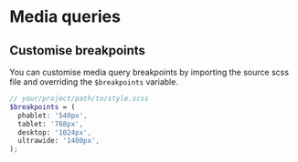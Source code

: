 # Media queries


## Customise breakpoints

You can customise media query breakpoints by importing the source scss file and overriding the `$breakpoints` variable.

```scss
// your/project/path/to/style.scss
$breakpoints = (
  phablet: '540px',
  tablet: '768px',
  desktop: '1024px',
  ultrawide: '1400px',
);
```
